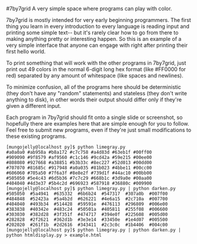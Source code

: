 #7by7grid
A very simple space where programs can play with color.

7by7grid is mostly intended for very early beginning programmers. The
first thing you learn in every introduction to every language is
reading input and printing some simple text-- but it's rarely clear
how to go from there to making anything pretty or interesting happen.
So this is an example of a very simple interface that anyone can
engage with right after printing their first hello world.

To print something that will work with the other programs in 7by7grid,
just print out 49 colors in the normal 6-digit long hex format (like
\#FF0000 for red) separated by any amount of whitespace (like spaces
and newlines).

To minimize confusion, all of the programs here should be
deterministic (they don't have any "random" statements) and stateless
(they don't write anything to disk), in other words their output
should differ only if they're given a different input.

Each program in 7by7grid should fit onto a single slide or screenshot,
so hopefully there are examples here that are simple enough for you to
follow. Feel free to submit new programs, even if they're just small
modifications to these existing programs.

```
[mungojelly@localhost py]$ python limegray.py 
#a0a0a0 #ab958a #b8a172 #c7c758 #a4d83d #63eb1f #00ff00
#909090 #9f8579 #af9560 #c1c146 #9cd42a #59e215 #00ee00
#808080 #927668 #a38851 #b3b33c #8ec227 #52d013 #00dd00
#707070 #81685c #917948 #a0a035 #81b023 #4bbe11 #00cc00
#606060 #705a50 #7f6a3f #8e8e2f #739d1f #44ac10 #00bb00
#505050 #5e4c43 #6d5b36 #7c7c29 #668b1c #3d9a0e #00aa00
#404040 #4d3e37 #5b4c2d #696923 #587918 #36880c #009900
[mungojelly@localhost py]$ python limegray.py | python darken.py 
#505050  #5a4941  #635332  #6b6b24  #547317  #307a0b  #007f00 
#484848  #52423a  #5a4b2d  #626221  #4e6a15  #2c710a  #007700 
#404040  #493b34  #514428  #59591e  #476113  #296809  #006e00 
#383838  #40342e  #483c24  #50501a  #405811  #255f08  #006600 
#303030  #382d28  #3f351f  #474717  #394e0f  #225608  #005d00 
#282828  #2f2621  #362d1b  #3e3e14  #33450e  #1e4d07  #005500 
#202020  #261f1b  #2d2616  #343411  #2c3c0c  #1b4406  #004c00 
[mungojelly@localhost py]$ python limegray.py | python darken.py | python htmldisplay.py > example.html
```
